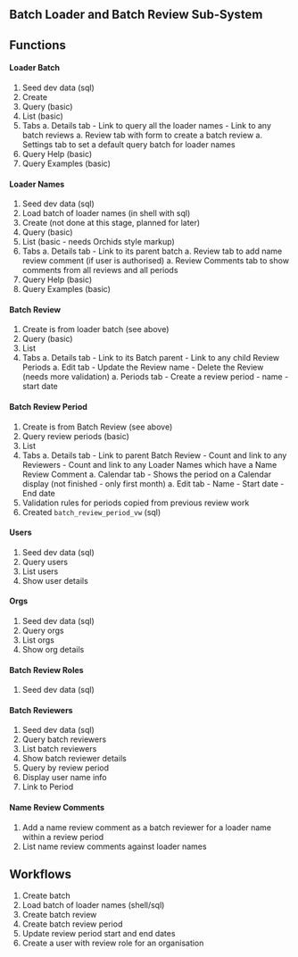 ## Batch Loader and Batch Review Sub-System

## Functions

#### Loader Batch
1. Seed dev data (sql)
1.  Create
1.  Query (basic)
1.  List  (basic)
1.  Tabs
    a.  Details tab
        -  Link to query all the loader names
        -  Link to any batch reviews
    a.  Review tab with form to create a batch review
    a.  Settings tab to set a default query batch for loader names
1.  Query Help (basic)
1.  Query Examples (basic)

#### Loader Names
1.  Seed dev data (sql)
1.  Load batch of loader names (in shell with sql)
1.  Create (not done at this stage, planned for later)
1.  Query (basic)
1.  List (basic - needs Orchids style markup)
1.  Tabs
    a.  Details tab
        -  Link to its parent batch
    a.  Review tab to add name review comment (if user is authorised)
    a.  Review Comments tab to show comments from all reviews and all periods
1.  Query Help (basic)
1.  Query Examples (basic)

#### Batch Review
1.  Create is from loader batch (see above)
1.  Query (basic)
1.  List 
1.  Tabs
    a.  Details tab
        - Link to its Batch parent
        - Link to any child Review Periods
    a.  Edit tab
        - Update the Review name
        - Delete the Review (needs more validation)
    a.  Periods tab
        - Create a review period
           - name
           - start date

#### Batch Review Period
1.  Create is from Batch Review (see above)
1.  Query review periods (basic)
1.  List
1.  Tabs
    a.  Details tab
        - Link to parent Batch Review
        - Count and link to any Reviewers
        - Count and link to any Loader Names which have a Name Review Comment
    a.  Calendar tab
        - Shows the period on a Calendar display (not finished - only first month)
    a.  Edit tab
        - Name
        - Start date
        - End date
1.  Validation rules for periods copied from previous review work
1.  Created `batch_review_period_vw` (sql)

#### Users
1. Seed dev data (sql)
1. Query users
1. List users
1. Show user details

#### Orgs
1. Seed dev data (sql)
1. Query orgs
1. List orgs
1. Show org details

#### Batch Review Roles
1. Seed dev data (sql)

#### Batch Reviewers
1. Seed dev data (sql)
1. Query batch reviewers
1. List batch reviewers
1. Show batch reviewer details
1. Query by review period
1. Display user name info
1. Link to Period

#### Name Review Comments
1. Add a name review comment as a batch reviewer for a loader name within a review period
1. List name review comments against loader names


## Workflows

1. Create batch
1. Load batch of loader names (shell/sql)
1. Create batch review
1. Create batch review period
1. Update review period start and end dates
1. Create a user with review role for an organisation


